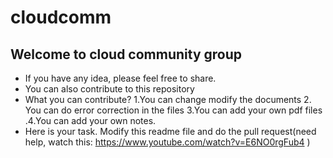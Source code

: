 # cloudcomm
## Welcome to cloud community group
* If you have any idea, please feel free to share.
* You can also contribute to this repository
* What you can contribute? 1.You can change modify the documents 2. You can do error correction in the files 3.You can add your own pdf files
   .4.You can add your own notes.
* Here is your task. Modify this readme file and do the pull request(need help, watch this: https://www.youtube.com/watch?v=E6NO0rgFub4 )

